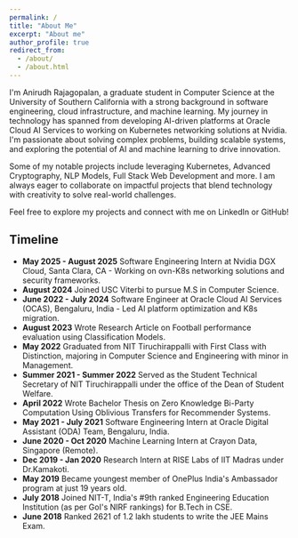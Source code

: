 ```yaml
---
permalink: /
title: "About Me"
excerpt: "About me"
author_profile: true
redirect_from: 
  - /about/
  - /about.html
---
```


I'm Anirudh Rajagopalan, a graduate student in Computer Science at the University of Southern California with a strong background in software engineering, cloud infrastructure, and machine learning. My journey in technology has spanned from developing AI-driven platforms at Oracle Cloud AI Services to working on Kubernetes networking solutions at Nvidia. I'm passionate about solving complex problems, building scalable systems, and exploring the potential of AI and machine learning to drive innovation.

Some of my notable projects include leveraging Kubernetes, Advanced Cryptography, NLP Models, Full Stack Web Development and more. I am always eager to collaborate on impactful projects that blend technology with creativity to solve real-world challenges.

Feel free to explore my projects and connect with me on LinkedIn or GitHub!

Timeline
------

* **May 2025 - August 2025** Software Engineering Intern at Nvidia DGX Cloud, Santa Clara, CA - Working on ovn-K8s networking solutions and security frameworks.
* **August 2024** Joined USC Viterbi to pursue M.S in Computer Science.
* **June 2022 - July 2024** Software Engineer at Oracle Cloud AI Services (OCAS), Bengaluru, India - Led AI platform optimization and K8s migration.
* **August 2023** Wrote Research Article on Football performance evaluation using Classification Models.
* **May 2022** Graduated from NIT Tiruchirappalli with First Class with Distinction, majoring in Computer Science and Engineering with minor in Management.
* **Summer 2021 - Summer 2022** Served as the Student Technical Secretary of NIT Tiruchirappalli under the office of the Dean of Student Welfare.
* **April 2022** Wrote Bachelor Thesis on Zero Knowledge Bi-Party Computation Using Oblivious Transfers for Recommender Systems.
* **May 2021 - July 2021** Software Engineering Intern at Oracle Digital Assistant (ODA) Team, Bengaluru, India.
* **June 2020 - Oct 2020** Machine Learning Intern at Crayon Data, Singapore (Remote).
* **Dec 2019 - Jan 2020** Research Intern at RISE Labs of IIT Madras under Dr.Kamakoti.
* **May 2019** Became youngest member of OnePlus India's Ambassador program at just 19 years old.
* **July 2018** Joined NIT-T, India's #9th ranked Engineering Education Institution (as per GoI's NIRF rankings) for B.Tech in CSE.
* **June 2018** Ranked 2621 of 1.2 lakh students to write the JEE Mains Exam.
